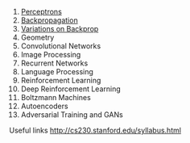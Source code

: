 1. [Perceptrons](1%20Perceptrons)
2. [Backpropagation](2%20Backpropagation)
3. [Variations on Backprop](3%20Variations%20on%20Backprop)
4. Geometry
5. Convolutional Networks
6. Image Processing
7. Recurrent Networks
8. Language Processing
9. Reinforcement Learning
10. Deep Reinforcement Learning
11. Boltzmann Machines
12. Autoencoders
13. Adversarial Training and GANs

Useful links
http://cs230.stanford.edu/syllabus.html